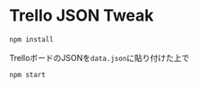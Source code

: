 # Trello JSON Tweak

```bash
npm install
```

TrelloボードのJSONを`data.json`に貼り付けた上で

```bash
npm start
```
